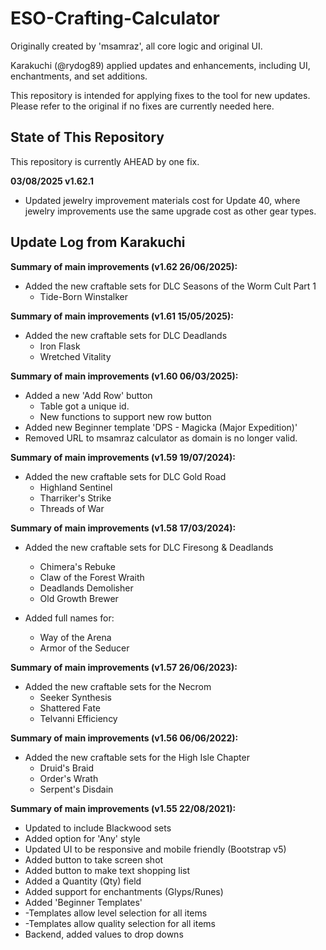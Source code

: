 # ESO-Crafting-Calculator

Originally created by 'msamraz', all core logic and original UI.

Karakuchi (@rydog89) applied updates and enhancements, including UI, enchantments, and set additions.

This repository is intended for applying fixes to the tool for new updates. Please refer to the original if no fixes are currently needed here.

## State of This Repository

This repository is currently AHEAD by one fix.

**03/08/2025 v1.62.1**

- Updated jewelry improvement materials cost for Update 40, where jewelry improvements use the same upgrade cost as other gear types.

## Update Log from Karakuchi

**Summary of main improvements (v1.62 26/06/2025):**

- Added the new craftable sets for DLC Seasons of the Worm Cult Part 1
  - Tide-Born Winstalker

**Summary of main improvements (v1.61 15/05/2025):**

- Added the new craftable sets for DLC Deadlands
  - Iron Flask
  - Wretched Vitality
  
**Summary of main improvements (v1.60 06/03/2025):**

- Added a new 'Add Row' button
  - Table got a unique id.
  - New functions to support new row button
- Added new Beginner template 'DPS - Magicka (Major Expedition)'
- Removed URL to msamraz calculator as domain is no longer valid.

**Summary of main improvements (v1.59 19/07/2024):**

- Added the new craftable sets for DLC Gold Road
  - Highland Sentinel
  - Tharriker's Strike
  - Threads of War


**Summary of main improvements (v1.58 17/03/2024):**

- Added the new craftable sets for DLC Firesong & Deadlands
  - Chimera's Rebuke
  - Claw of the Forest Wraith
  - Deadlands Demolisher
  - Old Growth Brewer


- Added full names for:
  - Way of the Arena
  - Armor of the Seducer

**Summary of main improvements (v1.57 26/06/2023):**
- Added the new craftable sets for the Necrom 
    - Seeker Synthesis
    - Shattered Fate
    - Telvanni Efficiency

**Summary of main improvements (v1.56 06/06/2022):**
- Added the new craftable sets for the High Isle Chapter
    - Druid's Braid
    - Order's Wrath
    - Serpent's Disdain


**Summary of main improvements (v1.55 22/08/2021):**
- Updated to include Blackwood sets
- Added option for 'Any' style
- Updated UI to be responsive and mobile friendly (Bootstrap v5)
- Added button to take screen shot
- Added button to make text shopping list
- Added a Quantity (Qty) field
- Added support for enchantments (Glyps/Runes)
- Added 'Beginner Templates'
- -Templates allow level selection for all items
- -Templates allow quality selection for all items
- Backend, added values to drop downs
